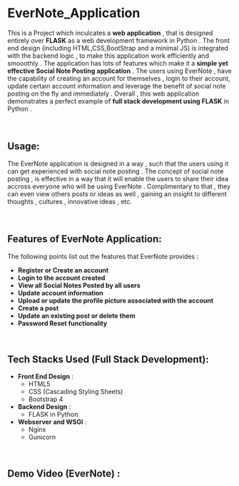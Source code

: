 # EverNote_Application
This is a Project which inculcates a **web application** , that is designed entirely over **FLASK** as a web development framework in Python . The front end design (including HTML,CSS,BootStrap and a minimal JS) is integrated with the backend logic , to make this application work efficiently and smooothly . The application has lots of features which make it a **simple yet effective Social Note Posting application** . The users using EverNote , have the capability of creating an account for themselves , login to their account, update certain account information and leverage the benefit of social note posting on the fly and immediately . Overall , this web application demonstrates a perfect example of **full stack development using FLASK** in Python . <br /><br /><br />


## Usage: 
The EverNote application is designed in a way , such that the  users using it can get experienced with social note posting . The concept of social note posting , is effective in a way that it will enable the users to share their idea accross everyone who will be using EverNote . Complimentary to that , they can even view others posts or ideas 
as well , gaining an insight to different thoughts , cultures , innovative ideas , etc. 
<br /><br /><br />

## Features of EverNote Application: 
The following points list out the features that EverNote provides : 

- **Register or Create an account** 
- **Login to the account created**
- **View all Social Notes Posted by all users**
- **Update account information**
- **Upload or update the profile picture associated with the account**
- **Create a post**
- **Update an existing post or delete them**
- **Password Reset functionality**

<br />

## Tech Stacks Used (Full Stack Development):
- **Front End Design** :
     + HTML5
     + CSS (Cascading Styling Sheets)
     + Bootstrap 4 
- **Backend Design** :
     + FLASK in Python
- **Webserver and WSGI** :
     + Nginx 
     + Gunicorn

<br />

## Demo Video (EverNote) :


